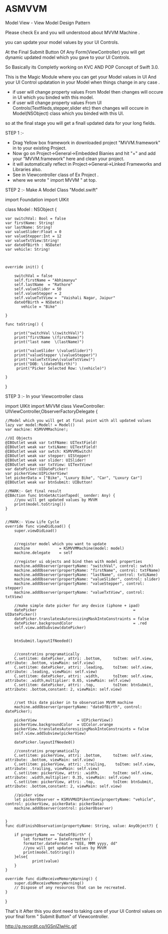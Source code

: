 # ASMVVM
Model View - View Model Design Pattern




Please check Ex and you will understood about MVVM Machine .

you can update your model values by your UI Controls.

At the Final Submit Button Of Any Form(ViewController) you will get dynamic updated  model which you gave to your UI Controls.

So Basically its Completly working on KVC AND POP Concept of Swift 3.0.

This is the Magic Module where you can get your Model values in UI And your UI Control updatation in your Model when things change in any case .
- if user will change property values From Model then changes will occure in UI which you binded with this model. 
- if user will change property values From UI Controls(Textfileds,stepper,slider etc) then changes will occure in Model(NSObject) class which you binded with this UI.

so at the final stage you will get a finall updated data for your long fields.


STEP 1 :-
- Drag Yellow box framework in downloaded project "MVVM.framework" in to your existing Project.
- Now go on Project->General->Embedded Bianies and hit "+" and add your  "MVVM.framework" here and clean your project.
- it will automatically reflect in   Project->General->Linked Frameworks and Libraries also.
- See in Viewcontroller class of Ex Project .
- where we wrote " import MVVM " at top.


STEP 2 :- Make A Model Class "Model.swift"

import Foundation
import UIKit

class Model : NSObject {
    
    var switchVal: Bool = false
    var firstName: String!
    var lastName: String!
    var valueSlider:Float = 0
    var valueStepper:Int = 12
    var valueTxtView:String!
    var dateOfBirth : NSDate!
    var vehicle: String!
 
   

    override init() {
     
        switchVal = false
        self.firstName = "Abhimanyu"
        self.lastName  = "Rathore"
        self.valueSlider = 50
        self.valueStepper = 2
        self.valueTxtView =  "Vaishali Nagar, Jaipur"
        dateOfBirth = NSDate()
           vehicle = "Bike"
    
    }
    
    func toString() {
        
        print("switchVal \(switchVal)")
        print("firstName \(firstName)")
        print("last name  \(lastName)")

        print("valueSlider \(valueSlider)")
        print("valueStepper \(valueStepper)")
        print("valueTxtView\(valueTxtView)")
        print("DOB: \(dateOfBirth)")
         print("Picker Selected Row: \(vehicle)")
        
    }
}


STEP 3 :- In your Viewcontroller class 

import UIKit
import MVVM
class ViewController: UIViewController,ObserverFactoryDelegate {
    
    //Model which you will get at final point with all updated values 
    lazy var model:Model! = Model()
    var machine: KSMVVMMachine!;
    
    //UI Objects
    @IBOutlet weak var txtFName: UITextField!
    @IBOutlet weak var txtLName: UITextField!
    @IBOutlet weak var swtch: KSMVVMSwitch!
    @IBOutlet weak var stepper: UIStepper!
    @IBOutlet weak var slider: UISlider!
    @IBOutlet weak var txtView: UITextView!
    var datePicker:UIDatePicker!
    var pickerView:UIPickerView!
    let pickerData = ["Bike", "Luxury Bike", "Car", "Luxury Car"]
    @IBOutlet weak var btnSubmit: UIButton!

    //MARK:- Get final result
    @IBAction func btnGetActionTaped(_ sender: Any) {
        //you will get updated values by MVVM
        print(model.toString())
    }
    
    
    //MARK:- View Life Cycle
    override func viewDidLoad() {
        super.viewDidLoad()
       
        
        //register model which you want to update
        machine             = KSMVVMMachine(model: model)
        machine.delegate    = self
        
        //register ui objects and bind then with model properties
        machine.addObserver(propertyName: "switchVal", control: swtch)
        machine.addObserver(propertyName: "firstName", control: txtFName)
        machine.addObserver(propertyName: "lastName", control: txtLName)
        machine.addObserver(propertyName: "valueSlider", control: slider)
        machine.addObserver(propertyName: "valueStepper", control: stepper)
        machine.addObserver(propertyName: "valueTxtView", control: txtView)
        
        //make simple date picker for any device (iphone + ipad)
        datePicker                                           = UIDatePicker()
        datePicker.translatesAutoresizingMaskIntoConstraints = false
        datePicker.backgroundColor                           = .red
        self.view.addSubview(datePicker)
        
        
        btnSubmit.layoutIfNeeded()
        

        //constratins programatically
        C.set(item: datePicker, attri: .bottom,     toItem: self.view, attribute: .bottom, viewMain: self.view)
        C.set(item: datePicker, attri: .leading,    toItem: self.view, attribute: .leading, viewMain: self.view)
        C.set(item: datePicker, attri: .width,      toItem: self.view, attribute: .width,multiplier: 0.65, viewMain: self.view)
        C.set(item: datePicker, attri: .top,        toItem: btnSubmit, attribute: .bottom,constant: 2, viewMain: self.view)
        
        
        //set this date picker in to observation MVVM machine
        machine.addObserver(propertyName: "dateOfBirth", control: datePicker);
        
        pickerView                  = UIPickerView()
        pickerView.backgroundColor  = UIColor.orange
        pickerView.translatesAutoresizingMaskIntoConstraints = false
        self.view.addSubview(pickerView)

        datePicker.layoutIfNeeded()
        
        //constratins programatically
        C.set(item: pickerView, attri: .bottom,     toItem: self.view, attribute: .bottom, viewMain: self.view)
        C.set(item: pickerView, attri: .trailing,    toItem: self.view, attribute: .trailing, viewMain: self.view)
        C.set(item: pickerView, attri: .width,      toItem: self.view, attribute: .width,multiplier: 0.35, viewMain: self.view)
        C.set(item: pickerView, attri: .top,        toItem: btnSubmit, attribute: .bottom,constant: 2, viewMain: self.view)

        //picker view
        let pickerObserver = KSMVVMUIPikerView(propertyName: "vehicle", control: pickerView, pickerData: pickerData)
        machine.addObserver(control: pickerObserver)
    
        
    }
    func didFinishObservation(propertyName: String, value: AnyObject?) {
    
        if propertyName == "dateOfBirth" {
            let formatter = DateFormatter()
            formatter.dateFormat = "EEE, MMM yyyy, dd"
            //you will get updated values by MVVM
            print(model.toString())
        }else{
                print(value)
        }
    }
    
    override func didReceiveMemoryWarning() {
        super.didReceiveMemoryWarning()
        // Dispose of any resources that can be recreated.
    }
    
    
}

That's it After this you dont need to taking care of your UI Control values on your final form " Submit Button"  of Viewcontroller.

http://g.recordit.co/IGSnIZlwHc.gif



